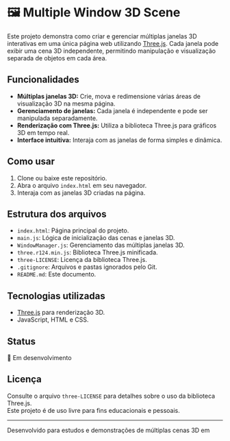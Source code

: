 # 🖼️ Multiple Window 3D Scene

Este projeto demonstra como criar e gerenciar múltiplas janelas 3D interativas em uma única página web utilizando [Three.js](https://threejs.org/). Cada janela pode exibir uma cena 3D independente, permitindo manipulação e visualização separada de objetos em cada área.

## Funcionalidades

- **Múltiplas janelas 3D:** Crie, mova e redimensione várias áreas de visualização 3D na mesma página.
- **Gerenciamento de janelas:** Cada janela é independente e pode ser manipulada separadamente.
- **Renderização com Three.js:** Utiliza a biblioteca Three.js para gráficos 3D em tempo real.
- **Interface intuitiva:** Interaja com as janelas de forma simples e dinâmica.

## Como usar

1. Clone ou baixe este repositório.
2. Abra o arquivo `index.html` em seu navegador.
3. Interaja com as janelas 3D criadas na página.

## Estrutura dos arquivos

- `index.html`: Página principal do projeto.
- `main.js`: Lógica de inicialização das cenas e janelas 3D.
- `WindowManager.js`: Gerenciamento das múltiplas janelas 3D.
- `three.r124.min.js`: Biblioteca Three.js minificada.
- `three-LICENSE`: Licença da biblioteca Three.js.
- `.gitignore`: Arquivos e pastas ignorados pelo Git.
- `README.md`: Este documento.

## Tecnologias utilizadas

- [Three.js](https://threejs.org/) para renderização 3D.
- JavaScript, HTML e CSS.

## Status

🚧 Em desenvolvimento

## Licença

Consulte o arquivo `three-LICENSE` para detalhes sobre o uso da biblioteca Three.js.  
Este projeto é de uso livre para fins educacionais e pessoais.

---

Desenvolvido para estudos e demonstrações de múltiplas cenas 3D em
